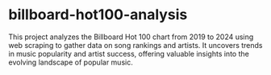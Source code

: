 # billboard-hot100-analysis
This project analyzes the Billboard Hot 100 chart from 2019 to 2024 using web scraping to gather data on song rankings and artists. It uncovers trends in music popularity and artist success, offering valuable insights into the evolving landscape of popular music.
